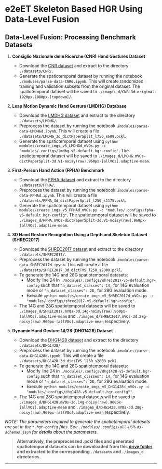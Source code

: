 # e2eET Skeleton Based HGR Using Data-Level Fusion

## Data-Level Fusion: Processing Benchmark Datasets

1. **Consiglio Nazionale delle Ricerche (CNR) Hand Gestures Dataset**
   - Download the [CNR dataset](https://github.com/aviogit/dynamic-hand-gesture-classification-datasets/tree/master/dynamic-hand-gestures-new-CNR-dataset-2k-images) and extract to the directory `./datasets/CNR/`.
   - Generate the spatiotemporal dataset by running the notebook `./modules/parse-data-CNRd.ipynb`. This will create randomized training and validation subsets from the original dataset. The spatiotemporal dataset will be saved to `./images_d/CNR-3d-original-1920px.1080px-[topdown]/`.

2. **Leap Motion Dynamic Hand Gesture (LMDHG) Database**
   - Download the [LMDHG dataset](https://www-intuidoc.irisa.fr/en/english-leap-motion-dynamic-hand-gesture-lmdhg-database/) and extract to the directory `./datasets/LMDHG/`.
   - Preprocess the dataset by running the notebook ./`modules/parse-data-LMDHGd.ipynb`. This will create a file `./datasets/LMDHG_3d_dictPaperSplit_l750_s609.pckl`.
   - Generate the spatiotemporal dataset using `python modules/create_imgs_v5_LMDHGd_mVOs.py -c "modules/.configs/lmdhg-v5-default.hgr-config"`. The spatiotemporal dataset will be saved to `./images_d/LMDHG.mVOs-dictPaperSplit-3d.V1-noisy(raw).960px-[allVOs].adaptive-mean`.

3. **First-Person Hand Action (FPHA) Benchmark**
   - Download the [FPHA dataset](https://guiggh.github.io/publications/first-person-hands/) and extract to the directory `./datasets/FPHA/`.
   - Preprocess the dataset by running the notebook ./`modules/parse-data-FPHAd.ipynb`. This will create a file `./datasets/FPHA_3d_dictPaperSplit_l250_s1175.pckl`.
   - Generate the spatiotemporal dataset using `python modules/create_imgs_v5_FPHAd_mVOs.py -c "modules/.configs/fpha-v5-default.hgr-config"`. The spatiotemporal dataset will be saved to `./images_d/FPHA.mVOs-dictPaperSplit-3d.V1-noisy(raw).960px-[allVOs].adaptive-mean`.

4. **3D Hand Gesture Recognition Using a Depth and Skeleton Dataset (SHREC2017)**
   - Download the [SHREC2017 dataset](http://www-rech.telecom-lille.fr/shrec2017-hand/) and extract to the directory `./datasets/SHREC2017/`.
   - Preprocess the dataset by running the notebook ./`modules/parse-data-SHREC2017d.ipynb`. This will create a file `./datasets/SHREC2017_3d_dictTVS_l250_s2800.pckl`.
   - To generate the 14G and 28G spatiotemporal datasets:
      - Modify line 24 in `./modules/.configs/shrec2017-v5-default.hgr-config` such that `"n_dataset_classes": 14,` for 14G evaluation mode or `"n_dataset_classes": 28,` for 28G evaluation mode.
      - Execute `python modules/create_imgs_v5_SHREC2017d_mVOs.py -c "modules/.configs/shrec2017-v5-default.hgr-config"`.
   -  The 14G and 28G spatiotemporal datasets will be saved to `./images_d/SHREC2017.mVOs-3d.14g-noisy(raw).960px-[allVOs].adaptive-mean` and `./images_d/SHREC2017.mVOs-3d.28g-noisy(raw).960px-[allVOs].adaptive-mean` respectively.

5. **Dynamic Hand Gesture 14/28 (DHG1428) Dataset**
   - Download the [DHG1428 dataset](http://www-rech.telecom-lille.fr/DHGdataset/) and extract to the directory `./datasets/DHG1428/`.
   - Preprocess the dataset by running the notebook ./`modules/parse-data-DHG1428d.ipynb`. This will create a file `./datasets/DHG1428_3d_dictTVS_l250_s2800.pckl`.
   - To generate the 14G and 28G spatiotemporal datasets:
      - Modify line 24 in `./modules/.configs/dhg1428-v5-default.hgr-config` such that `"n_dataset_classes": 14,` for 14G evaluation mode or `"n_dataset_classes": 28,` for 28G evaluation mode.
      - Execute `python modules/create_imgs_v5_DHG1428d_mVOs.py -c "modules/.configs/dhg1428-v5-default.hgr-config""`.
   -  The 14G and 28G spatiotemporal datasets will be saved to `./images_d/DHG1428.mVOs-3d.14g-noisy(raw).960px-[allVOs].adaptive-mean` and `./images_d/DHG1428.mVOs-3d.28g-noisy(raw).960px-[allVOs].adaptive-mean` respectively.

*NOTE: The parameters required to generate the spatiotemporal datasets are set in the `*.hgr-config` files. See `./modules/.configs/all-HGR-ds-schemas.json` for details about the parameters.*

> **Alternatively, the preprocessed .pckl files and generated spatiotemporal datasets can be downloaded from this [drive folder](https://drive.google.com/drive/folders/1LSzM9pTo6FHxqxH8Bt_YTf4Ky2lSf-gQ?usp=sharing) and extracted to the corresponding `./datasets` and `./images_d` directories.**

<hr>
